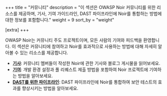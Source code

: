+++
title = "커뮤니티"
description = "이 섹션은 OWASP Noir 커뮤니티를 위한 리소스를 제공하며, 기사, 기여 가이드라인, DAST 파이프라인에 Noir를 통합하는 방법에 대한 정보를 포함합니다."
weight = 9
sort_by = "weight"

[extra]
+++

OWASP Noir는 커뮤니티 주도 프로젝트이며, 모든 사람의 기여와 피드백을 환영합니다. 이 섹션은 커뮤니티에 참여하고 Noir를 효과적으로 사용하는 방법에 대해 자세히 알아볼 수 있는 리소스를 제공합니다.

*   **[기사](articles/)**: 커뮤니티 멤버들이 작성한 Noir에 관한 기사와 블로그 게시물을 읽어보세요.
*   **[기여](contributions/)**: 개발 환경 설정과 풀 리퀘스트 제출 방법을 포함하여 Noir 프로젝트에 기여하는 방법을 알아보세요.
*   **[DAST를 위한 파이프라인](pipeline-for-dast/)**: DAST 파이프라인에 Noir를 통합하여 보안 테스트의 효과를 향상시키는 방법을 알아보세요.